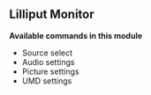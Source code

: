 ## Lilliput Monitor

**Available commands in this module**

- Source select
- Audio settings
- Picture settings
- UMD settings
